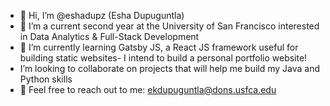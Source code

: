 - 👋 Hi, I’m @eshadupz (Esha Dupuguntla)
- 🏫 I’m a current second year at the University of San Francisco interested in Data Analytics & Full-Stack Development
- 📖 I’m currently learning Gatsby JS, a React JS framework useful for building static websites- I intend to build a personal portfolio website!
- I’m looking to collaborate on projects that will help me build my Java and Python skills
- 📧 Feel free to reach out to me: ekdupuguntla@dons.usfca.edu 
  

